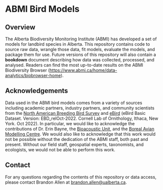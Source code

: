 # ABMI Bird Models

## Overview

The Alberta Biodiversity Monitoring Institute (ABMI) has developed a set of models for landbird species in Alberta. This repository contains code to source raw data, wrangle those data, fit models, evaluate the models, and package them for use. Future versions of this repository will also contain a **bookdown** document describing how data was collected, processed, and analysed. Readers can find the most up-to-date results on the ABMI Biodiversity Browser (https://www.abmi.ca/home/data-analytics/biobrowser-home).

## Acknowledgements

Data used in the ABMI bird models comes from a variety of sources including academic partners, industry partners, and community scientists from the [North American Breeding Bird Survey](https://www.canada.ca/en/environment-climate-change/services/bird-surveys/landbird/north-american-breeding/overview.html) and [eBird](https://ebird.org/home) (eBird Basic Dataset. Version: EBD_relOct-2022. Cornell Lab of Ornithology, Ithaca, New York. Oct 2022). In particular, we would like to acknowledge the contributions of Dr. Erin Bayne, the [Bioacoustic Unit](https://abmi.ca/abmi-home/working-together/projects-collaborations/bioacoustic-unit#), and the [Boreal Avian Modelling Centre](https://borealbirds.ca/). We would also like to acknowledge that this work would not be possible without the dedication of the ABMI staff, both past and present.  Without our field staff, geospatial experts, taxonomists, and ecologists, we would not be able to perform this work.

## Contact

For any questions regarding the contents of this repository or data access, please contact Brandon Allen at brandon.allen@ualberta.ca.
